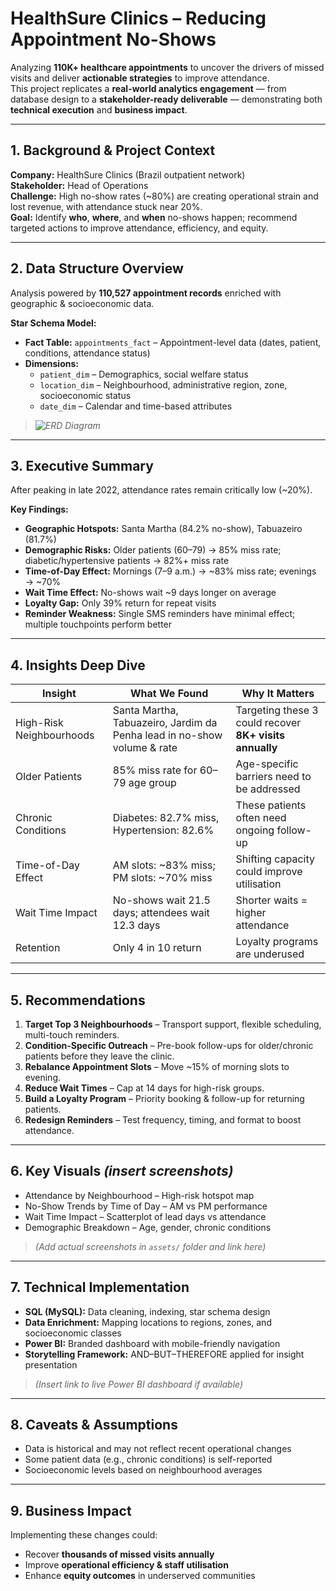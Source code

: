 # HealthSure Clinics – Reducing Appointment No-Shows

Analyzing **110K+ healthcare appointments** to uncover the drivers of missed visits and deliver **actionable strategies** to improve attendance.  
This project replicates a **real-world analytics engagement** — from database design to a **stakeholder-ready deliverable** — demonstrating both **technical execution** and **business impact**.

---

## 1. Background & Project Context
**Company:** HealthSure Clinics (Brazil outpatient network)  
**Stakeholder:** Head of Operations  
**Challenge:** High no-show rates (~80%) are creating operational strain and lost revenue, with attendance stuck near 20%.  
**Goal:** Identify **who**, **where**, and **when** no-shows happen; recommend targeted actions to improve attendance, efficiency, and equity.  

---

## 2. Data Structure Overview
Analysis powered by **110,527 appointment records** enriched with geographic & socioeconomic data.  

**Star Schema Model:**  
- **Fact Table:** `appointments_fact` – Appointment-level data (dates, patient, conditions, attendance status)  
- **Dimensions:**  
  - `patient_dim` – Demographics, social welfare status  
  - `location_dim` – Neighbourhood, administrative region, zone, socioeconomic status  
  - `date_dim` – Calendar and time-based attributes  

> *![ERD Diagram](assets/erd.png)*

---

## 3. Executive Summary
After peaking in late 2022, attendance rates remain critically low (~20%).  

**Key Findings:**  
- **Geographic Hotspots:** Santa Martha (84.2% no-show), Tabuazeiro (81.7%)  
- **Demographic Risks:** Older patients (60–79) → 85% miss rate; diabetic/hypertensive patients → 82%+ miss rate  
- **Time-of-Day Effect:** Mornings (7–9 a.m.) → ~83% miss rate; evenings → ~70%  
- **Wait Time Effect:** No-shows wait ~9 days longer on average  
- **Loyalty Gap:** Only 39% return for repeat visits  
- **Reminder Weakness:** Single SMS reminders have minimal effect; multiple touchpoints perform better  

---

## 4. Insights Deep Dive

| Insight | What We Found | Why It Matters |
| --- | --- | --- |
| High-Risk Neighbourhoods | Santa Martha, Tabuazeiro, Jardim da Penha lead in no-show volume & rate | Targeting these 3 could recover **8K+ visits annually** |
| Older Patients | 85% miss rate for 60–79 age group | Age-specific barriers need to be addressed |
| Chronic Conditions | Diabetes: 82.7% miss, Hypertension: 82.6% | These patients often need ongoing follow-up |
| Time-of-Day Effect | AM slots: ~83% miss; PM slots: ~70% miss | Shifting capacity could improve utilisation |
| Wait Time Impact | No-shows wait 21.5 days; attendees wait 12.3 days | Shorter waits = higher attendance |
| Retention | Only 4 in 10 return | Loyalty programs are underused |

---

## 5. Recommendations
1. **Target Top 3 Neighbourhoods** – Transport support, flexible scheduling, multi-touch reminders.  
2. **Condition-Specific Outreach** – Pre-book follow-ups for older/chronic patients before they leave the clinic.  
3. **Rebalance Appointment Slots** – Move ~15% of morning slots to evening.  
4. **Reduce Wait Times** – Cap at 14 days for high-risk groups.  
5. **Build a Loyalty Program** – Priority booking & follow-up for returning patients.  
6. **Redesign Reminders** – Test frequency, timing, and format to boost attendance.  

---

## 6. Key Visuals *(insert screenshots)*
- Attendance by Neighbourhood – High-risk hotspot map  
- No-Show Trends by Time of Day – AM vs PM performance  
- Wait Time Impact – Scatterplot of lead days vs attendance  
- Demographic Breakdown – Age, gender, chronic conditions  

> *(Add actual screenshots in `assets/` folder and link here)*

---

## 7. Technical Implementation
- **SQL (MySQL):** Data cleaning, indexing, star schema design  
- **Data Enrichment:** Mapping locations to regions, zones, and socioeconomic classes  
- **Power BI:** Branded dashboard with mobile-friendly navigation  
- **Storytelling Framework:** AND–BUT–THEREFORE applied for insight presentation  

> *(Insert link to live Power BI dashboard if available)*

---

## 8. Caveats & Assumptions
- Data is historical and may not reflect recent operational changes  
- Some patient data (e.g., chronic conditions) is self-reported  
- Socioeconomic levels based on neighbourhood averages  

---

## 9. Business Impact
Implementing these changes could:  
- Recover **thousands of missed visits annually**  
- Improve **operational efficiency & staff utilisation**  
- Enhance **equity outcomes** in underserved communities  
